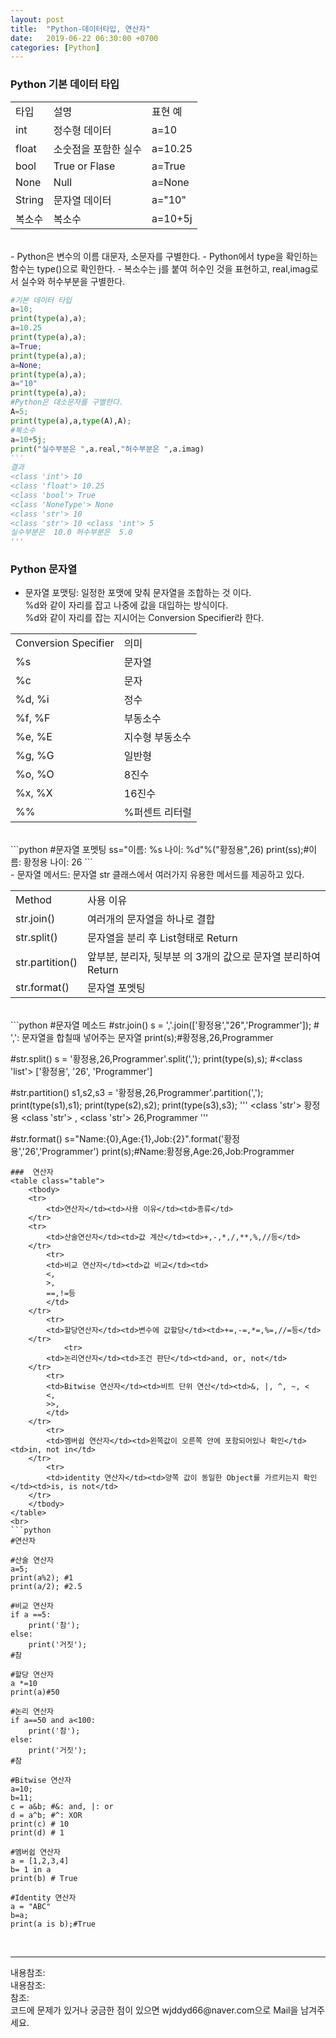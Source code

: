 ```yaml
---
layout: post
title:  "Python-데이터타입, 연산자"
date:   2019-06-22 06:30:00 +0700
categories: [Python]
---
```


###  Python 기본 데이터 타입
<link rel = "stylesheet" href ="/static/css/bootstrap.min.css">
<table class="table">
	<tbody>
	<tr>
		<td>타입</td><td>설명</td><td>표현 예</td>
	</tr>
	<tr>
		<td>int</td><td>정수형 데이터</td><td>a=10</td>
	</tr>
		<tr>
		<td>float</td><td>소숫점을 포함한 실수</td><td>a=10.25</td>
	</tr>
		<tr>
		<td>bool</td><td>True or Flase</td><td>a=True</td>
	</tr>
			<tr>
		<td>None</td><td>Null</td><td>a=None</td>
	</tr>
			<tr>
		<td>String</td><td>문자열 데이터</td><td>a="10"</td>
	</tr>
				<tr>
		<td>복소수</td><td>복소수</td><td>a=10+5j</td>
	</tr>
	</tbody>
</table>
<br>
 - Python은 변수의 이름 대문자, 소문자를 구별한다.
 - Python에서 type을 확인하는 함수는 type()으로 확인한다.
 - 복소수는 j를 붙여 허수인 것을 표현하고, real,imag로서 실수와 허수부분을 구별한다.

```python
#기본 데이터 타입
a=10;
print(type(a),a);
a=10.25
print(type(a),a);
a=True;
print(type(a),a);
a=None;
print(type(a),a);
a="10"
print(type(a),a);
#Python은 대소문자를 구별한다.
A=5;
print(type(a),a,type(A),A);
#복소수
a=10+5j;
print("실수부분은 ",a.real,"허수부분은 ",a.imag)
'''
결과
<class 'int'> 10
<class 'float'> 10.25
<class 'bool'> True
<class 'NoneType'> None
<class 'str'> 10
<class 'str'> 10 <class 'int'> 5
실수부분은  10.0 허수부분은  5.0
'''
```
###  Python 문자열
 - 문자열 포맷팅: 일정한 포맷에 맞춰 문자열을 조합하는 것 이다.  
%d와 같이 자리를 잡고 나중에 값을 대입하는 방식이다.  
%d와 같이 자리를 잡는 지시어는 Conversion Specifier라 한다.

<table class="table">
	<tbody>
	<tr>
		<td>Conversion Specifier</td><td>의미</td>
	</tr>
	<tr>
		<td>%s</td><td>문자열</td>
	</tr>
		<tr>
		<td>%c</td><td>문자</td>
	</tr>
		<tr>
		<td>%d, %i</td><td>정수</td>
	</tr>
			<tr>
		<td>%f, %F</td><td>부동소수</td>
	</tr>
			<tr>
		<td>%e, %E</td><td>지수형 부동소수</td>
	</tr>
				<tr>
		<td>%g, %G</td><td>일반형</td>
	</tr>
				<tr>
		<td>%o, %O</td><td>8진수</td>
	</tr>
				<tr>
		<td>%x, %X</td><td>16진수</td>
	</tr>
				<tr>
		<td>%%</td><td>%퍼센트 리터럴</td>
	</tr>
	</tbody>
</table>
<br>
```python
#문자열 포멧팅
ss="이름: %s 나이: %d"%("황정용",26)
print(ss);#이름: 황정용 나이: 26
```
<br>
 - 문자열 메서드: 문자열 str 클래스에서 여러가지 유용한 메서드를 제공하고 있다.
<table class="table">
	<tbody>
	<tr>
		<td>Method</td><td>사용 이유</td>
	</tr>
	<tr>
		<td>str.join()</td><td>여러개의 문자열을 하나로 결합</td>
	</tr>
		<tr>
		<td>str.split()</td><td>문자열을 분리 후 List형태로 Return</td>
	</tr>
		<tr>
		<td>str.partition()</td><td>앞부분, 분리자, 뒷부분 의 3개의 값으로 문자열 분리하여 Return</td>
	</tr>
			<tr>
		<td>str.format()</td><td>문자열 포멧팅</td>
	</tr>
	</tbody>
</table>
<br>
```python
#문자열 메소드
#str.join()
s = ','.join(['황정용',"26",'Programmer']);
# ',': 문자열을 합칠때 넣어주는 문자열
print(s);#황정용,26,Programmer

#str.split()
s = '황정용,26,Programmer'.split(',');
print(type(s),s); #<class 'list'> ['황정용', '26', 'Programmer']

#str.partition()
s1,s2,s3 = '황정용,26,Programmer'.partition(',');
print(type(s1),s1);
print(type(s2),s2);
print(type(s3),s3);
'''
<class 'str'> 황정용
<class 'str'> ,
<class 'str'> 26,Programmer
'''

#str.format()
s="Name:{0},Age:{1},Job:{2}".format('황정용','26','Programmer')
print(s);#Name:황정용,Age:26,Job:Programmer
```
###  연산자
<table class="table">
	<tbody>
	<tr>
		<td>연산자</td><td>사용 이유</td><td>종류</td>
	</tr>
	<tr>
		<td>산술연산자</td><td>값 계산</td><td>+,-,*,/,**,%,//등</td>
	</tr>
		<tr>
		<td>비교 연산자</td><td>값 비교</td><td>
		<,
		>,
		==,!=등
		</td>
	</tr>
		<tr>
		<td>할당연산자</td><td>변수에 값할당</td><td>+=,-=,*=,%=,//=등</td>
	</tr>
			<tr>
		<td>논리연산자</td><td>조건 판단</td><td>and, or, not</td>
	</tr>
		<tr>
		<td>Bitwise 연산자</td><td>비트 단위 연산</td><td>&, |, ^, ~, <
		<,
        >>, 
		</td>
	</tr>
		<tr>
		<td>멤버쉽 연산자</td><td>왼쪽값이 오른쪽 안에 포함되어있나 확인</td><td>in, not in</td>
	</tr>
		<tr>
		<td>identity 연산자</td><td>양쪽 값이 동일한 Object를 가르키는지 확인</td><td>is, is not</td>
	</tr>
	</tbody>
</table>
<br>
```python
#연산자

#산술 연산자
a=5;
print(a%2); #1
print(a/2); #2.5

#비교 연산자
if a ==5:
    print('참');
else:
    print('거짓');
#참

#할당 연산자
a *=10
print(a)#50

#논리 연산자
if a==50 and a<100:
    print('참');
else:
    print('거짓');
#참

#Bitwise 연산자
a=10;
b=11;
c = a&b; #&: and, |: or
d = a^b; #^: XOR
print(c) # 10
print(d) # 1

#멤버쉽 연산자
a = [1,2,3,4]
b= 1 in a
print(b) # True

#Identity 연산자
a = "ABC"
b=a;
print(a is b);#True
```
<br>
<hr>
내용참조:<http://pythonstudy.xyz/python/article/9-%EB%AC%B8%EC%9E%90%EC%97%B4%EA%B3%BC-%EB%B0%94%EC%9D%B4%ED%8A%B8><br>
내용참조:<http://pythonstudy.xyz/python/article/8-%EC%97%B0%EC%82%B0%EC%9E%90><br>
참조:<https://github.com/wjddyd66/Python/tree/master/Basic><br>
코드에 문제가 있거나 궁금한 점이 있으면 wjddyd66@naver.com으로  Mail을 남겨주세요.